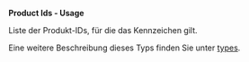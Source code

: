 **Product Ids - Usage**

Liste der Produkt-IDs, für die das Kennzeichen gilt.

Eine weitere Beschreibung dieses Typs finden Sie unter [types](types/products-usage.de.md).
